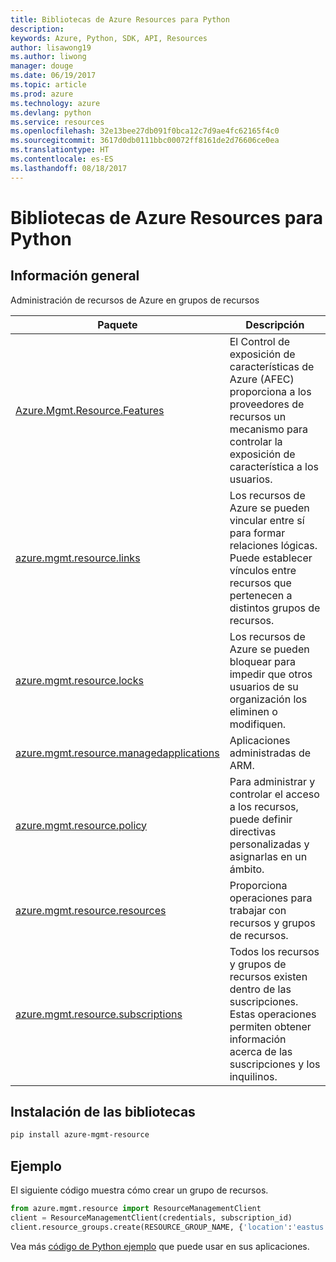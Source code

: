 ```yaml
---
title: Bibliotecas de Azure Resources para Python
description: 
keywords: Azure, Python, SDK, API, Resources
author: lisawong19
ms.author: liwong
manager: douge
ms.date: 06/19/2017
ms.topic: article
ms.prod: azure
ms.technology: azure
ms.devlang: python
ms.service: resources
ms.openlocfilehash: 32e13bee27db091f0bca12c7d9ae4fc62165f4c0
ms.sourcegitcommit: 3617d0db0111bbc00072ff8161de2d76606ce0ea
ms.translationtype: HT
ms.contentlocale: es-ES
ms.lasthandoff: 08/18/2017
---
```

# <a name="azure-resources-libraries-for-python"></a>Bibliotecas de Azure Resources para Python 

## <a name="overview"></a>Información general 
Administración de recursos de Azure en grupos de recursos

| Paquete  |  Descripción |
|---|---|
|[Azure.Mgmt.Resource.Features][1]|El Control de exposición de características de Azure (AFEC) proporciona a los proveedores de recursos un mecanismo para controlar la exposición de característica a los usuarios.|
|[azure.mgmt.resource.links][2]|Los recursos de Azure se pueden vincular entre sí para formar relaciones lógicas. Puede establecer vínculos entre recursos que pertenecen a distintos grupos de recursos.|
|[azure.mgmt.resource.locks][3]|Los recursos de Azure se pueden bloquear para impedir que otros usuarios de su organización los eliminen o modifiquen.|
|[azure.mgmt.resource.managedapplications][4]|Aplicaciones administradas de ARM.|
|[azure.mgmt.resource.policy][5]|Para administrar y controlar el acceso a los recursos, puede definir directivas personalizadas y asignarlas en un ámbito.|
|[azure.mgmt.resource.resources][6]| Proporciona operaciones para trabajar con recursos y grupos de recursos.|
|[azure.mgmt.resource.subscriptions][7]|Todos los recursos y grupos de recursos existen dentro de las suscripciones. Estas operaciones permiten obtener información acerca de las suscripciones y los inquilinos.|

[1]: /python/api/azure.mgmt.resource.features
[2]: /python/api/azure.mgmt.resource.links
[3]: /python/api/azure.mgmt.resource.locks
[4]: /python/api/azure.mgmt.resource.managedapplications
[5]: /python/api/azure.mgmt.resource.policy
[6]: /python/api/azure.mgmt.resource.resources
[7]: /python/api/azure.mgmt.resource.subscriptions

## <a name="install-the-libraries"></a>Instalación de las bibliotecas 
```bash
pip install azure-mgmt-resource
```

## <a name="example"></a>Ejemplo
El siguiente código muestra cómo crear un grupo de recursos. 

```python
from azure.mgmt.resource import ResourceManagementClient
client = ResourceManagementClient(credentials, subscription_id)
client.resource_groups.create(RESOURCE_GROUP_NAME, {'location':'eastus'})
```

Vea más [código de Python ejemplo](https://azure.microsoft.com/resources/samples/?platform=python) que puede usar en sus aplicaciones. 